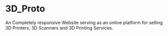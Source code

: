 # 3D_Proto
An Completely responsive Website serving as an online platform for selling 3D Printers, 3D Scanners and 3D Printing Services.
